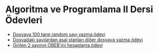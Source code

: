 # Algoritma ve Programlama II Dersi Ödevleri

-   [Dosyaya 100 tane random sayı yazma ödevi](./odev1.c)
-   [Dosyadaki sayılardan asal olanları diğer dosyaya yazma ödevi](./odev2.c)
-   [Girilen 2 sayının OBEB'ini hesaplama ödevi](./odev3.c)
